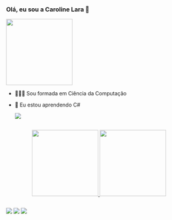 ### Olá, eu sou a Caroline Lara 👋
<div>
  <img height="180em" src="https://cdn.discordapp.com/attachments/273563234383036416/938089284337033286/download20220202120928.png"/>
</div>

- 👩🏻‍🎓 Sou formada em Ciência da Computação
- 🌱 Eu estou aprendendo C#
 
   <a href = "https://docs.microsoft.com/pt-br/dotnet/csharp/"><img src="https://img.shields.io/badge/C%23-239120?style=for-the-badge&logo=c-sharp&logoColor=white" target="_blank"></a>

##
<div align="center">
  <a href="https://github.com/lar089&">
  <img height="180em" src="https://github-readme-stats.vercel.app/api?username=lar089&show_icons=true&theme=panda&include_all_commits=true&count_private=true"/>
  <img height="180em" src="https://github-readme-stats.vercel.app/api/top-langs/?username=lar089&&layout=compact&langs_count=7&theme=panda"/>
</div>
  
##

<div>
  <a href="https://www.instagram.com/_carol089/" target="_blank"><img src="https://img.shields.io/badge/-Instagram-%23E4405F?style=for-the-badge&logo=instagram&logoColor=white" target="_blank"></a>
  <a href = "mailto:carolinelara35@gmail.com"><img src="https://img.shields.io/badge/-Gmail-%23333?style=for-the-badge&logo=gmail&logoColor=white" target="_blank"></a>
  <a href="https://www.linkedin.com/in/caroline-lara-304a78104/" target="_blank"><img src="https://img.shields.io/badge/-LinkedIn-%230077B5?style=for-the-badge&logo=linkedin&logoColor=white" target="_blank"></a> 
</div>
